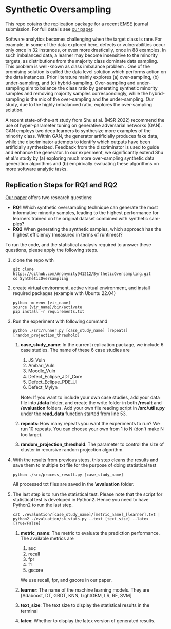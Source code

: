 # Synthetic Oversampling

This repo cotains the replication package for a recent EMSE journal submission. For full details see [our paper](Synthetic_Oversampling.pdf).

Software analytics becomes challenging when the target class is rare. For example, in some of the data explored here, defects or vulnerabilities occur only once in 32 instances, or even more drastically, once in 88 examples. In such imbalanced data, a learner may become insensitive to the minority targets, as distributions from the majority class dominate data sampling. This problem is well-known as class imbalance problem 
.
One of the promising solution is called the data level solution which performs action on the data instances. Prior literature mainly explores (a) over-sampling, (b) under-sampling, and (c) hybrid-sampling. Over-sampling and under-sampling aim to balance the class ratio by generating synthetic minority samples and removing majority samples correspondingly, while the hybrid-sampling is the mix of the over-sampling and the under-sampling. Our study, due to the highly imbalanced ratio, explores the over-sampling solution.

A recent state-of-the-art study from Shu et al. (MSR 2022) recommend the use of hyper-parameter tuning on generative adversarial networks (GAN). GAN employs two deep learners to synthesize more examples of the minority class. Within GAN, the generator artificially produces fake data, while the discriminator attempts to identify which outputs have been artificially synthesized. Feedback from the discriminator is used to guide and enhance the generator.
In our experiment, we significantly extend Shu et al.’s study by (a) exploring much more over-sampling synthetic data generation algorithms and (b) empirically evaluating these algorithms on more software analytic tasks.


## Replication Steps for RQ1 and RQ2

[Our paper](Synthetic_Oversampling.pdf) offers two research questions: 

- **RQ1** Which synthetic oversampling technique can generate the most informative minority samples, leading to the highest performance for
 learners trained on the original dataset combined with synthetic sam- ples?
- **RQ2** When generating the synthetic samples, which approach has the highest efficiency (measured in terms of runtimes)?

To run the code, and the statistical analysis required to answer these questions, please apply the following steps. 

1. clone the repo with
   ```
   git clone https://github.com/Anonymity941212/SyntheticOversampling.git
   cd SyntheticOversampling
   ```
2. create virtual environment, active virtual environment, and install required packages (example with Ubuntu 22.04)
   ```
   python -m venv [vir_name]
   source [vir_name]/bin/activate
   pip install -r requirements.txt
   ```

3. Run the experiment with following command
   ```
   python ./src/runner.py [case_study_name] [repeats] [random_projection_threshold]
   ```
   1. **case_study_name**: In the current replication package, we include 6 case studies. The name of these 6 case studies are
         1. JS_Vuln
         2. Ambari_Vuln
         3. Moodle_Vuln
         4. Defect_Eclipse_JDT_Core
         5. Defect_Eclipse_PDE_UI
         6. Defect_Mylyn
         
         Note: If you want to include your own case studies, add your data file into **/data** folder, and create the write folder in both **/result** and **/evaluation** folders. Add your own file reading script in **/src/utils.py** under the **read_data** function started from line 53.
   2. **repeats**: How many repeats you want the experiments to run? We run 10 repeats. You can choose your own from 1 to N (don't make N too large).
   3. **random_projection_threshold**: The parameter to control the size of cluster in recursive random projection algorithm.
  
4. With the results from previous steps, this step cleans the results and save them to multiple txt file for the purpose of doing statistical test
   ```
   python ./src/process_result.py [case_study_name]
   ```
   All processed txt files are saved in the **\evaluation** folder.

5. The last step is to run the statistical test. Please note that the script for statistical test is developed in Python2. Hence you need to have Python2 to run the last step.
   ```
   cat ./evaluation/[case_study_name]/[metric_name]_[learner].txt | python2 ./evaluation/sk_stats.py --text [text_size] --latex [True/False]
   ```
   1. **metric_name**: The metric to evaluate the prediction performance. The available metrics are
        1. auc
        2. recall
        3. fpr
        4. f1
        5. gscore
     
      We use recall, fpr, and gscore in our paper.
   2. **learner**: The name of the machine learning models. They are [Adaboost, DT, GBDT, KNN, LightGBM, LR, RF, SVM]
   3. **text_size**: The text size to display the statistical results in the terminal
   4. **latex**: Whether to display the latex version of generated results.
